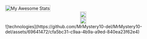 
<div style="display: flex; align-items: center;">
    <a href="https://awesome-github-stats.azurewebsites.net/user-stats/MrMystery10-del?&theme=merko&preferLogin=false">
        <img style="width: 100%;" alt="My Awesome Stats" src="https://awesome-github-stats.azurewebsites.net/user-stats/MrMystery10-del?&theme=merko&preferLogin=false" />
    </a>
</div>

<div style="display: flex; flex-direction: column; align-items: center;">
    <a href="https://github.com/anuraghazra/github-readme-stats">
        <img style="width: 100%;" align="center" src="https://github-readme-stats.vercel.app/api/top-langs/?username=MrMystery10-del&layout=compact&theme=merko&langs_count=10" />
    </a>
    <a href="https://git.io/streak-stats">
        <img style="width: 100%;" align="center" src="https://streak-stats.demolab.com?user=MrMystery10-del&theme=merko&border_radius=8&fire=727020&ring=B4EBA8" />
    </a>
</div>
![technologies](https://github.com/MrMystery10-del/MrMystery10-del/assets/69641472/cfa5bc31-c9aa-4b9a-a9ed-840ea23f62e4)
